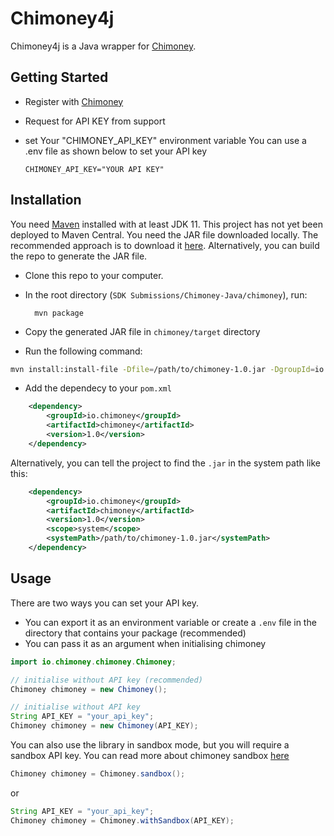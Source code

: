 # Chimoney4j

Chimoney4j is a Java wrapper for <a href="https://chimoney.io">Chimoney</a>.

## Getting Started

- Register with <a href="https://chimoney.io">Chimoney</a>
- Request for API KEY from support
- set Your "CHIMONEY_API_KEY" environment variable
  You can use a .env file as shown below to set your API key

  ```env
  CHIMONEY_API_KEY="YOUR API KEY"
  ```

## Installation

You need <a href="https://maven.apache.org/download.cgi">Maven</a> installed with at least JDK 11. This project has not yet been deployed to Maven Central. You need the JAR file downloaded locally. The recommended approach is to download it <a href="https://seyiadisa.github.io/chimoney">here</a>. Alternatively, you can build the repo to generate the JAR file.

- Clone this repo to your computer.

- In the root directory (`SDK Submissions/Chimoney-Java/chimoney`), run:

  ```
    mvn package
  ```

- Copy the generated JAR file in `chimoney/target` directory

- Run the following command:

```bash
mvn install:install-file -Dfile=/path/to/chimoney-1.0.jar -DgroupId=io.chimoney	-DartifactId=chimoney -Dversion=1.0 -Dpackaging=jar

```

- Add the dependecy to your `pom.xml`

```xml
	<dependency>
		<groupId>io.chimoney</groupId>
		<artifactId>chimoney</artifactId>
		<version>1.0</version>
	</dependency>
```

Alternatively, you can tell the project to find the `.jar` in the system path like this:

```xml
	<dependency>
		<groupId>io.chimoney</groupId>
		<artifactId>chimoney</artifactId>
		<version>1.0</version>
		<scope>system</scope>
		<systemPath>/path/to/chimoney-1.0.jar</systemPath>
	</dependency>
```

## Usage

There are two ways you can set your API key.

- You can export it as an environment variable or create a `.env` file in the directory that contains your package (recommended)
- You can pass it as an argument when initialising chimoney

```java
import io.chimoney.chimoney.Chimoney;

// initialise without API key (recommended)
Chimoney chimoney = new Chimoney();

// initialise without API key
String API_KEY = "your_api_key";
Chimoney chimoney = new Chimoney(API_KEY);
```

You can also use the library in sandbox mode, but you will require a sandbox API key. You can read more about chimoney sandbox [here](https://chimoney.readme.io/reference/sandbox-environment)

```java
Chimoney chimoney = Chimoney.sandbox();
```

or

```java
String API_KEY = "your_api_key";
Chimoney chimoney = Chimoney.withSandbox(API_KEY);
```
